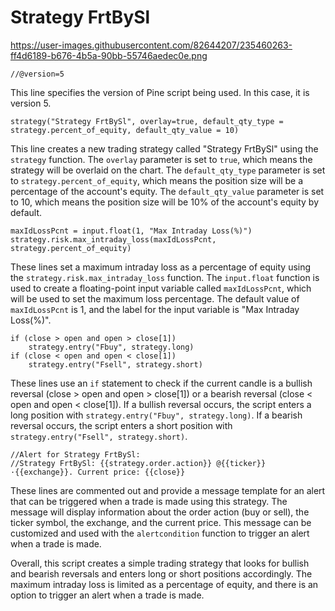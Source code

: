# Strategy FrtBySl 
https://user-images.githubusercontent.com/82644207/235460263-ff4d6189-b676-4b5a-90bb-55746aedec0e.png

```
//@version=5
```

This line specifies the version of Pine script being used. In this case, it is version 5.

```
strategy("Strategy FrtBySl", overlay=true, default_qty_type = strategy.percent_of_equity, default_qty_value = 10)
```

This line creates a new trading strategy called "Strategy FrtBySl" using the `strategy` function. The `overlay` parameter is set to `true`, which means the strategy will be overlaid on the chart. The `default_qty_type` parameter is set to `strategy.percent_of_equity`, which means the position size will be a percentage of the account's equity. The `default_qty_value` parameter is set to 10, which means the position size will be 10% of the account's equity by default.

```
maxIdLossPcnt = input.float(1, "Max Intraday Loss(%)")
strategy.risk.max_intraday_loss(maxIdLossPcnt, strategy.percent_of_equity)
```

These lines set a maximum intraday loss as a percentage of equity using the `strategy.risk.max_intraday_loss` function. The `input.float` function is used to create a floating-point input variable called `maxIdLossPcnt`, which will be used to set the maximum loss percentage. The default value of `maxIdLossPcnt` is 1, and the label for the input variable is "Max Intraday Loss(%)". 

```
if (close > open and open > close[1])
	strategy.entry("Fbuy", strategy.long)
if (close < open and open < close[1])
	strategy.entry("Fsell", strategy.short)
```

These lines use an `if` statement to check if the current candle is a bullish reversal (close > open and open > close[1]) or a bearish reversal (close < open and open < close[1]). If a bullish reversal occurs, the script enters a long position with `strategy.entry("Fbuy", strategy.long)`. If a bearish reversal occurs, the script enters a short position with `strategy.entry("Fsell", strategy.short)`.

```
//Alert for Strategy FrtBySl:
//Strategy FrtBySl: {{strategy.order.action}} @{{ticker}}·{{exchange}}. Current price: {{close}}
```

These lines are commented out and provide a message template for an alert that can be triggered when a trade is made using this strategy. The message will display information about the order action (buy or sell), the ticker symbol, the exchange, and the current price. This message can be customized and used with the `alertcondition` function to trigger an alert when a trade is made.

Overall, this script creates a simple trading strategy that looks for bullish and bearish reversals and enters long or short positions accordingly. The maximum intraday loss is limited as a percentage of equity, and there is an option to trigger an alert when a trade is made.
